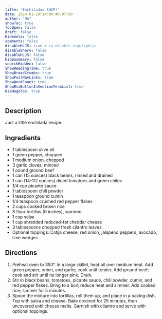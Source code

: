 ```yaml
---
title: 'Enchiladas (WIP)'
date: 2024-01-28T14:06:40-07:00
author: "Me"
showToc: true
TocOpen: false
draft: false
hidemeta: false
comments: false
disableHLJS: true # to disable highlightjs
disableShare: false
disableHLJS: false
hideSummary: false
searchHidden: false
ShowReadingTime: true
ShowBreadCrumbs: true
ShowPostNavLinks: true
ShowWordCount: true
ShowRssButtonInSectionTermList: true
UseHugoToc: true
---
```


## Description
Just a little enchilada recipe.

## Ingredients
- 1 tablespoon olive oil
- 1 green pepper, chopped
- 1 medium onion, chopped
- 3 garlic cloves, minced
- 1 pound ground beef
- 1 can (15 ounces) black beans, rinsed and drained
- 1 can (14-1/2 ounces) diced tomatoes and green chiles
- 1/4 cup picante sauce
- 1 tablespoon chili powder
- 1 teaspoon ground cumin
- 1/4 teaspoon crushed red pepper flakes
- 2 cups cooked brown rice
- 8 flour tortillas (6 inches), warmed
- 1 cup salsa
- 1 cup shredded reduced-fat cheddar cheese
- 3 tablespoons chopped fresh cilantro leaves
- Optional toppings: Cotija cheese, red onion, jalapeno peppers, avocado, lime wedges

## Directions
1. Preheat oven to 350°. In a large skillet, heat oil over medium heat. Add green pepper, onion, and garlic; cook until tender. Add ground beef; cook and stir until no longer pink. Drain.
2. Stir in black beans, tomatoes, picante sauce, chili powder, cumin, and red pepper flakes. Bring to a boil; reduce heat and simmer. Add cooked rice; simmer for 5 minutes.
3. Spoon the mixture into tortillas, roll them up, and place in a baking dish. Top with salsa and cheese. Bake covered for 25 minutes, then uncovered until cheese melts. Garnish with cilantro and serve with optional toppings.
